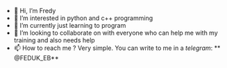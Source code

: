 - 👋 Hi, I’m Fredy
- 👀 I’m interested in python and c++ programming
- 🌱 I’m currently just learning to program 
- 💞️ I’m looking to collaborate on with everyone who can help me with my training and also needs help
- 📫 How to reach me ? Very simple. You can write to me in a _telegram_: ** @FEDUK_EB**
